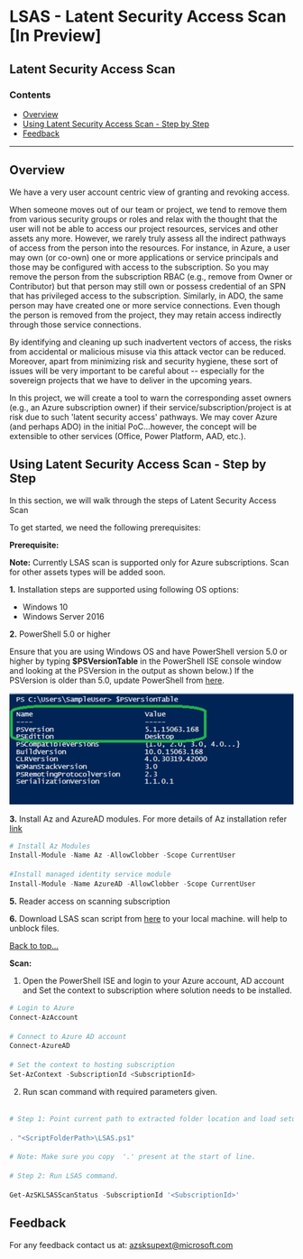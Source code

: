 # LSAS - Latent Security Access Scan [In Preview]

## Latent Security Access Scan
### Contents
- [Overview](Readme.md#overview)
- [Using Latent Security Access Scan - Step by Step](Readme.md#setting-up-tenant-security-solution---step-by-step)
- [Feedback](Readme.md#feedback)

-----------------------------------------------------------------
## Overview 
We have a very user account centric view of granting and revoking access.

When someone moves out of our team or project, we tend to remove them from various security groups or roles and relax with the thought that the user will not be able to access our project resources, services and other assets any more. However, we rarely truly assess all the indirect pathways of access from the person into the resources. For instance, in Azure, a user may own (or co-own) one or more applications or service principals and those may be configured with access to the subscription. So you may remove the person from the subscription RBAC (e.g., remove from Owner or Contributor) but that person may still own or possess credential of an SPN that has privileged access to the subscription. Similarly, in ADO, the same person may have created one or more service connections. Even though the person is removed from the project, they may retain access indirectly through those service connections.

By identifying and cleaning up such inadvertent vectors of access, the risks from accidental or malicious misuse via this attack vector can be reduced. Moreover, apart from minimizing risk and security hygiene, these sort of issues will be very important to be careful about -- especially for the sovereign projects that we have to deliver in the upcoming years.

In this project, we will create a tool to warn the corresponding asset owners (e.g., an Azure subscription owner) if their service/subscription/project is at risk due to such 'latent security access' pathways. We may cover Azure (and perhaps ADO) in the initial PoC...however, the concept will be extensible to other services (Office, Power Platform, AAD, etc.).



## Using Latent Security Access Scan - Step by Step
In this section, we will walk through the steps of Latent Security Access Scan

To get started, we need the following prerequisites:


**Prerequisite:**

**Note:** Currently LSAS scan is supported only for Azure subscriptions. Scan for other assets types will be added soon.

**1.** Installation steps are supported using following OS options: 	

- Windows 10
- Windows Server 2016

**2.** PowerShell 5.0 or higher

 Ensure that you are using Windows OS and have PowerShell version 5.0 or higher by typing **$PSVersionTable** in the PowerShell ISE console window and looking at the PSVersion in the output as shown below.) 
 If the PSVersion is older than 5.0, update PowerShell from [here](https://www.microsoft.com/en-us/download/details.aspx?id=54616).  

   ![PowerShell Version](../Images/00_PS_Version.PNG)   

**3.** Install Az and AzureAD modules. For more details of Az installation refer [link](https://docs.microsoft.com/en-us/powershell/azure/install-az-ps)

``` Powershell
# Install Az Modules
Install-Module -Name Az -AllowClobber -Scope CurrentUser

#Install managed identity service module
Install-Module -Name AzureAD -AllowClobber -Scope CurrentUser
```

**5.** Reader access on scanning subscription

**6.** Download LSAS scan script from [here](./Scripts/LSAS.ps1) to your local machine.  will help to unblock files. 

[Back to top…](Readme.md#contents)

**Scan:** 

1. Open the PowerShell ISE and login to your Azure account, AD account  and Set the context to subscription where solution needs to be installed.

``` PowerShell
# Login to Azure 
Connect-AzAccount 

# Connect to Azure AD account
Connect-AzureAD

# Set the context to hosting subscription
Set-AzContext -SubscriptionId <SubscriptionId>
```

2. Run scan command with required parameters given. 

``` PowerShell

# Step 1: Point current path to extracted folder location and load setup script from deploy folder 

. "<ScriptFolderPath>\LSAS.ps1"

# Note: Make sure you copy  '.' present at the start of line.

# Step 2: Run LSAS command. 

Get-AzSKLSASScanStatus -SubscriptionId '<SubscriptionId>'

```


## Feedback

For any feedback contact us at: azsksupext@microsoft.com 
